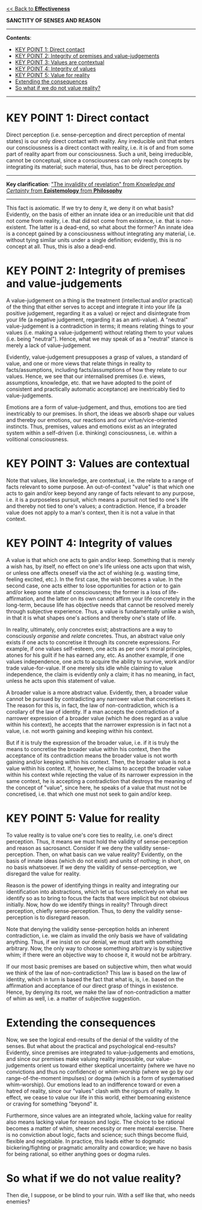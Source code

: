 [<< Back to **Effectiveness**](https://pranigopu.github.io/effectiveness)

**SANCTITY OF SENSES AND REASON**

---

**Contents**:

- [KEY POINT 1: Direct contact](#key-point-1-direct-contact)
- [KEY POINT 2: Integrity of premises and value-judgements](#key-point-2-integrity-of-premises-and-value-judgements)
- [KEY POINT 3: Values are contextual](#key-point-3-values-are-contextual)
- [KEY POINT 4: Integrity of values](#key-point-4-integrity-of-values)
- [KEY POINT 5: Value for reality](#key-point-5-value-for-reality)
- [Extending the consequences](#extending-the-consequences)
- [So what if we do not value reality?](#so-what-if-we-do-not-value-reality)

---

# KEY POINT 1: Direct contact
Direct perception (i.e. sense-perception and direct perception of mental states) is our only direct contact with reality. Any irreducible unit that enters our consciousness is a direct contact with reality, i.e. it is of and from some part of reality apart from our consciousness. Such a unit, being irreducible, cannot be conceptual, since a consciousness can only reach concepts by integrating its material; such material, thus, has to be direct perception.

---

**Key clarification**: ["The invalidity of revelation" from _Knowledge and Certainty_ from **Epistemology** from **Philosophy**](https://pranigopu.github.io/philosophy/epistemology/knowledge-and-certainty.html#the-invalidity-of-revelation)

---

This fact is axiomatic. If we try to deny it, we deny it on what basis? Evidently, on the basis of either an innate idea or an irreducible unit that did not come from reality, i.e. that did not come from existence, i.e. that is non-existent. The latter is a dead-end, so what about the former? An innate idea is a concept gained by a consciousness without integrating any material, i.e. without tying similar units under a single definition; evidently, this is no concept at all. Thus, this is also a dead-end.

# KEY POINT 2: Integrity of premises and value-judgements
A value-judgement on a thing is the treatment (intellectual and/or practical) of the thing that either serves to accept and integrate it into your life (a positive judgement, regarding it as a value) or reject and disintegrate from your life (a negative judgement, regarding it as an anti-value). A "neutral" value-judgement is a contradiction in terms; it means relating things to your values (i.e. making a value-judgement) without relating them to your values (i.e. being "neutral"). Hence, what we may speak of as a "neutral" stance is merely a lack of value-judgement.

Evidently, value-judgement presupposes a grasp of values, a standard of value, and one or more views that relate things in reality to facts/assumptions, including facts/assumptions of how they relate to our values. Hence, we see that our internalised premises (i.e. views, assumptions, knowledge, etc. that we have adopted to the point of consistent and practically automatic acceptance) are inextricably tied to value-judgements.

Emotions are a form of value-judgement, and thus, emotions too are tied inextricably to our premises. In short, the ideas we absorb shape our values and thereby our emotions, our reactions and our virtue/vice-oriented instincts. Thus, premises, values and emotions exist as an integrated system within a self-driven (i.e. thinking) consciousness, i.e. within a volitional consciousness.

# KEY POINT 3: Values are contextual
Note that values, like knowledge, are contextual, i.e. the relate to a range of facts relevant to some purpose. An out-of-context "value" is that which one acts to gain and/or keep beyond any range of facts relevant to any purpose, i.e. it is a purposeless pursuit, which means a pursuit not tied to one's life and thereby not tied to one's values; a contradiction. Hence, if a broader value does not apply to a man's context, then it is not a value in that context.

# KEY POINT 4: Integrity of values
A value is that which one acts to gain and/or keep. Something that is merely a wish has, by itself, no effect on one's life unless one acts upon that wish, or unless one affects oneself via the act of wishing (e.g. wasting time, feeling excited, etc.). In the first case, the wish becomes a value. In the second case, one acts either to lose opportunities for action or to gain and/or keep some state of consciousness; the former is a loss of life-affirmation, and the latter on its own cannot affirm your life concretely in the long-term, because life has objective needs that cannot be resolved merely through subjective experience. Thus, a value is fundamentally unlike a wish, in that it is what shapes one's actions and thereby one's state of life.

In reality, ultimately, only concretes exist; abstractions are a way to consciously _organise_ and _relate_ concretes. Thus, an abstract value only exists if one acts to concretise it through its concrete expressions. For example, if one values self-esteem, one acts as per one's moral principles, atones for his guilt if he has earned any, etc. As another example, if one values independence, one acts to acquire the ability to survive, work and/or trade value-for-value. If one merely sits idle while claiming to value independence, the claim is evidently only a claim; it has no meaning, in fact, unless he acts upon this statement of value.

A broader value is a more abstract value. Evidently, then, a broader value cannot be pursued by contradicting any narrower value that concretises it. The reason for this is, in fact, the law of non-contradiction, which is a corollary of the law of identity. If a man accepts the contradiction of a narrower expression of a broader value (which he does regard as a value within his context), he accepts that the narrower expression is in fact not a value, i.e. not worth gaining and keeping within his context.

But if it is truly the expression of the broader value, i.e. if it is truly the means to concretise the broader value within his context, then the acceptance of its contradiction means the broader value is not worth gaining and/or keeping within his context. Then, the broader value is not a value within his context. If, however, he claims to accept the broader value within his context while rejecting the value of its narrower expression in the same context, he is accepting a contradiction that destroys the meaning of the concept of "value", since here, he speaks of a value that must not be concretised, i.e. that which one must not seek to gain and/or keep.

# KEY POINT 5: Value for reality
To value reality is to value one's core ties to reality, i.e. one's direct perception. Thus, it means we must hold the validity of sense-perception and reason as sacrosanct. Consider if we deny the validity sense-perception. Then, on what basis can we value reality? Evidently, on the basis of innate ideas (which do not exist) and units of nothing; in short, on no basis whatsoever. If we deny the validity of sense-perception, we disregard the value for reality.

Reason is the power of identifying things in reality and integrating our identification into abstractions, which let us focus selectively on what we identify so as to bring to focus the facts that were implicit but not obvious initially. Now, how do we identify things in reality? Through direct perception, chiefly sense-perception. Thus, to deny the validity sense-perception is to disregard reason.

Note that denying the validity sense-perception holds an inherent contradiction, i.e. we claim as invalid the only basis we have of validating anything. Thus, if we insist on our denial, we must start with something arbitrary. Now, the only way to choose something arbitrary is by subjective whim; if there were an objective way to choose it, it would not be arbitrary.

If our most basic premises are based on subjective whim, then what would we think of the law of non-contradiction? This law is based on the law of identity, which in turn is based the fact that what is, is, i.e. based on the affirmation and acceptance of our direct grasp of things in existence. Hence, by denying its root, we make the law of non-contradiction a matter of whim as well, i.e. a matter of subjective suggestion.

# Extending the consequences
Now, we see the logical end-results of the denial of the validity of the senses. But what about the practical and psychological end-results? Evidently, since premises are integrated to value-judgements and emotions, and since our premises make valuing reality impossible, our value-judgements orient us toward either skeptical uncertainty (where we have no convictions and thus no confidence) or whim-worship (where we go by our range-of-the-moment impulses) or dogma (which is a form of systematised whim-worship). Our emotions lead to an indifference toward or even a hatred of reality, since our "values" clash with the rigours of reality. In effect, we cease to value our life in this world, either bemoaning existence or craving for something "beyond" it.

Furthermore, since values are an integrated whole, lacking value for reality also means lacking value for reason and logic. The choice to be rational becomes a matter of whim, sheer necessity or mere mental exercise. There is no conviction about logic, facts and science; such things become fluid, flexible and negotiable. In practice, this leads either to dogmatic bickering/fighting or pragmatic amorality and cowardice; we have no basis for being rational, so either anything goes or dogma rules.

# So what if we do not value reality?
Then die, I suppose, or be blind to your ruin. With a self like that, who needs enemies?